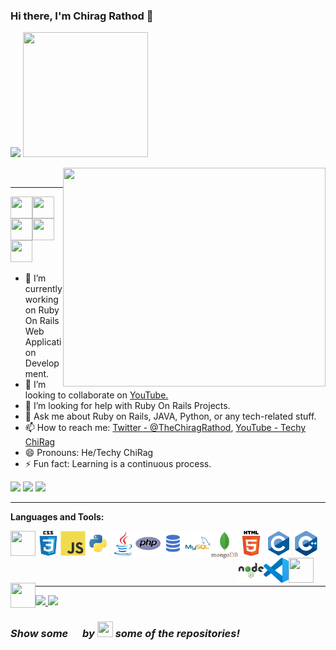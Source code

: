 ### Hi there, I'm Chirag Rathod 👋

[<img src="https://komarev.com/ghpvc/?username=thechiragrathod&label=Views&color=blue&style=plastic" />](https://github.com/thechiragrathod)
[<img src="https://user-images.githubusercontent.com/70204047/129378227-9fe9017a-98d6-4270-bec3-8a0310fc6c4b.gif" height="200px" width="200px" />](https://github.com/thechiragrathod)

[<img src="https://github.com/abhisheknaiidu/abhisheknaiidu/raw/master/code.gif?raw=true" align="right" height="350px" width="420px"/>](https://github.com/thechiragrathod) <br/>

<hr>
</hr>

[<img src="https://raw.githubusercontent.com/dheereshagrwal/colored-icons/master/public/icons/twitter/twitter.svg" align="left" height="35px" width="35px"/>](https://twitter.com/thechiragrathod)
[<img src="https://raw.githubusercontent.com/dheereshagrwal/colored-icons/master/public/icons/linkedin/linkedin.svg" align="left" height="35px" width="35px"/>](https://www.linkedin.com/in/thechiragrathod)
[<img src="https://github.com/dheereshagrwal/colored-icons/raw/master/public/icons/instagram/instagram.svg" align="left" height="35px" width="35px"/>](https://www.instagram.com/i_chiragrathod)
[<img src="https://raw.githubusercontent.com/dheereshagrwal/colored-icons/master/public/icons/facebook/facebook.svg" align="left" height="35px" width="35px"/>](https://www.facebook.com/profile.php?id=100024945319919)
[<img src="https://raw.githubusercontent.com/dheereshagrwal/colored-icons/master/public/icons/youtube/youtube.svg"  height="35px" width="35px"/>](https://www.youtube.com/techychirag)


- 🌱 I’m currently working on Ruby On Rails Web Application Development.
- 👯 I’m looking to collaborate on [YouTube.](https://www.youtube.com/channel/UC9a3DRgxCGqvJti7OqnyvBA)
- 🤔 I’m looking for help with Ruby On Rails Projects.
- 💬 Ask me about Ruby on Rails, JAVA, Python, or any tech-related stuff.
- 📫 How to reach me: [Twitter - @TheChiragRathod](https://twitter.com/TheChiragRathod), [YouTube - Techy ChiRag](https://www.youtube.com/channel/UC9a3DRgxCGqvJti7OqnyvBA)
- 😄 Pronouns: He/Techy ChiRag
- ⚡ Fun fact: Learning is a continuous process.


[<img src="https://img.shields.io/twitter/follow/thechiragrathod?style=social"/>](https://twitter.com/TheChiragRathod)
[<img src="https://img.shields.io/badge/-thechiragrathod-blue?style=flat-square&logo=Linkedin&logoColor=white&link=https://www.linkedin.com/in/thechiragrathod"/>](https://www.linkedin.com/in/thechiragrathod)
[<img src="https://img.shields.io/github/followers/iampawan?label=follow&style=social"/>](https://github.com/ichiragrathod)




<hr>
</hr>



**Languages and Tools:**


[<img src="https://avatars.githubusercontent.com/u/4223?s=200&v=4" align="left" height="40px" width="40px"/>](https://rubyonrails.org/)
[<img src="https://raw.githubusercontent.com/github/explore/80688e429a7d4ef2fca1e82350fe8e3517d3494d/topics/html/html.png" height="40px" width="40px"/>](https://www.w3schools.com/html/)
[<img src="https://raw.githubusercontent.com/devicons/devicon/master/icons/c/c-original.svg" height="40px" width="40px"/>](https://www.cprogramming.com/)
[<img src="https://raw.githubusercontent.com/devicons/devicon/master/icons/cplusplus/cplusplus-original.svg" height="40px" width="40px"/>](https://www.w3schools.com/cpp/)
[<img src="https://raw.githubusercontent.com/github/explore/80688e429a7d4ef2fca1e82350fe8e3517d3494d/topics/css/css.png" align="left" height="40px" width="40px"/>](https://www.w3schools.com/css/)
[<img src="https://raw.githubusercontent.com/devicons/devicon/master/icons/javascript/javascript-original.svg" align="left" height="40px" width="40px"/>](https://www.javascript.com/)
[<img src="https://raw.githubusercontent.com/github/explore/80688e429a7d4ef2fca1e82350fe8e3517d3494d/topics/python/python.png" align="left" height="40px" width="40px"/>](https://www.python.org/)
[<img src="https://raw.githubusercontent.com/devicons/devicon/master/icons/java/java-original.svg" align="left" height="40px" width="40px"/>](https://www.java.com/en/)
[<img src="https://raw.githubusercontent.com/github/explore/80688e429a7d4ef2fca1e82350fe8e3517d3494d/topics/php/php.png" align="left" height="40px" width="40px"/>](https://www.php.net/)
[<img src="https://raw.githubusercontent.com/github/explore/80688e429a7d4ef2fca1e82350fe8e3517d3494d/topics/sql/sql.png" align="left" height="40px" width="40px"/>](https://www.tutorialspoint.com/sql/index.htm)
[<img src="https://raw.githubusercontent.com/devicons/devicon/master/icons/mysql/mysql-original-wordmark.svg" align="left" height="40px" width="40px"/>](https://www.mysql.com/)
[<img src="https://raw.githubusercontent.com/devicons/devicon/master/icons/mongodb/mongodb-original-wordmark.svg" align="left" height="45px" width="45px"/>](https://www.mongodb.com/)
[<img src="https://raw.githubusercontent.com/devicons/devicon/master/icons/nodejs/nodejs-original-wordmark.svg" align="left" height="40px" width="40px"/>](https://nodejs.org/en)
[<img src="https://raw.githubusercontent.com/github/explore/80688e429a7d4ef2fca1e82350fe8e3517d3494d/topics/visual-studio-code/visual-studio-code.png" align="left" height="40px" width="40px"/>](https://code.visualstudio.com/)
[<img src="https://camo.githubusercontent.com/df12cb598044a3f38efc1f45e3580558c324cf8789b79487125044eeebcc4dee/68747470733a2f2f7777772e766563746f726c6f676f2e7a6f6e652f6c6f676f732f6865726f6b752f6865726f6b752d69636f6e2e737667" align="left" height="40px" width="40px"/>](https://www.heroku.com/)
[<img src="https://camo.githubusercontent.com/93b32389bf746009ca2370de7fe06c3b5146f4c99d99df65994f9ced0ba41685/68747470733a2f2f7777772e766563746f726c6f676f2e7a6f6e652f6c6f676f732f676574706f73746d616e2f676574706f73746d616e2d69636f6e2e737667" align="left" height="40px" width="40px"/>](https://www.postman.com/)

<br>



<hr>
</hr>


 <a href="https://github.com/thechiragrathod" >
<img src="https://github-readme-stats.vercel.app/api/top-langs/?username=thechiragrathod&&show_icons=true&title_color=ffffff&icon_color=bb2acf&text_color=daf7dc&bg_color=151515" />  </a>     <a href="https://github.com/thechiragrathod" ><img src="https://github-readme-stats.vercel.app/api?username=thechiragrathod&bg_color=30,e96443,904e95&title_color=fff&text_color=fff" /> </a>



***<h3>Show some [<img src="https://github.githubassets.com/images/icons/emoji/unicode/2764.png"  height="15px" width="15px"/>](https://github.com/thechiragrathod) by [<img src="https://camo.githubusercontent.com/0ff0f97964579010ea942ea6de5a45402aaf59a705cb51d0a0d547334118ddd9/68747470733a2f2f696d6775722e636f6d2f6f376e635a46702e6a7067" height="25" width="25px">](https://github.com/thechiragrathod) some of the repositories!</h3>*** 

